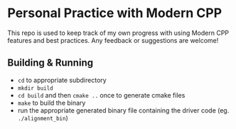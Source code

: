 # Personal Practice with Modern CPP

This repo is used to keep track of my own progress with using Modern CPP features and best practices. Any feedback or suggestions are welcome!

## Building & Running
- `cd` to appropriate subdirectory
- `mkdir build`
- `cd build` and then `cmake ..` once to generate cmake files
- `make` to build the binary
- run the appropriate generated binary file containing the driver code (eg. `./alignment_bin`)